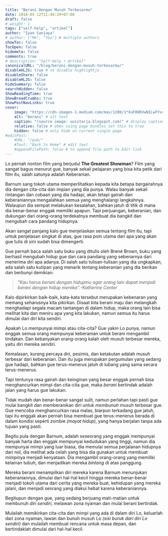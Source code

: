 ```yaml
---
title: "Berani Dengan Musuh Terbesarmu"
date: 2018-05-12T11:44:29+07:00
draft: false
# weight: 1
tags: ["self-help", "artikel"]
author: "Iyan Sanjaya"
# author: ["Me", "You"] # multiple authors
showToc: false
TocOpen: false
hidemeta: false
comments: true
# description: "Self-Help • Artikel"
canonicalURL: "/blog/berani-dengan-musuh-terbesarmu/"
disableHLJS: true # to disable highlightjs
disableShare: false
disableHLJS: false
hideSummary: false
searchHidden: false
ShowReadingTime: true
ShowBreadCrumbs: true
ShowPostNavLinks: true
cover:
    image: "https://cdn-images-1.medium.com/max/1200/1*XuF08KVwNILwFYvozlnzkA.jpeg" # image path/url
    alt: "berani" # alt text
    caption: "(source image: uusitarja.blogspot.com)" # display caption under cover
    relative: false # when using page bundles set this to true
    hidden: false # only hide on current single page
#editPost:
    #URL: "/pub/"
    #Text: "Back to Home" # edit text
    #appendFilePath: false # to append file path to Edit link
---
```

Lo pernah nonton film yang berjudul **The Greatest Showman**? Film yang sangat bagus menurut gue, banyak sekali pelajaran yang bisa kita petik dari film itu, salah satunya adalah Keberanian.

Barnum sang tokoh utama memperlihatkan kepada kita betapa bergairahnya dia dengan cita-cita dan impian yang dia punya. Walau banyak sekali rintangan dan cobaan yang dia hadapi, akan tetapi gairah dan keberaniannya mengalahkan semua yang menghalangi langkahnya. Walaupun dia sempat melakukan kesalahan, bahkan jatuh di titik di mana dia benar-benar enggak memiliki apapun. Tapi perjuangan, keberanian, dan dukungan dari orang-orang terdekatnya membuat dia bangkit dan mengubah cara pandang hidupnya.

Akan sangat panjang kalo gue menjelaskan semua tentang film itu, tapi untuk penjelasan singkat di atas, gue rasa poin utama dari apa yang akan gue tulis di sini sudah bisa dimengerti.

Gue pernah baca salah satu buku yang ditulis oleh Brené Brown, buku yang berhasil mengubah hidup gue dan cara pandang yang sebenarnya dari menerima diri apa adanya. Di salah satu tulisan-tulisan yang dia ungkapkan, ada salah satu kutipan yang menarik tentang keberanian yang dia berikan dan berbunyi demikian:

> *"Kau harus berani dengan hidupmu agar orang lain dapat menjadi berani dengan hidup mereka".-Katherine Center*

Kalo dipirkirkan baik-baik, kata-kata tersebut merupakan kebenaran yang memang seharusnya kita pikirkan. Disaat kita berani maju dan melangkah menghadapi segala macam tantangan di dalam hidup, maka orang lain bisa melihat kita dan meniru apa yang kita lakukan, namun semua itu harus dimulai dari diri kita sendiri.

Apakah Lo mempunyai mimpi atau cita-cita? Gue yakin Lo punya, namun enggak semua orang mempunyai keberanian untuk berani mengambil tindakan. Dan kebanyakan orang-orang kalah oleh musuh terbesar mereka, yaitu diri mereka sendiri.

Kemalasan, kurang percaya diri, pesimis, dan ketakutan adalah musuh terbesar dari keberanian. Dan itu juga merupakan pergumulan yang sedang gue hadapi, bahkan gue terus-menerus jatuh di lubang yang sama secara terus-menerus.

Tapi tentunya rasa gairah dan keinginan yang besar enggak pernah bisa menghancurkan mimpi dan cita-cita gue, maka *berani* bertindak adalah jalan yang harus gue lakukan.

Tidak mudah dan benar-benar sangat sulit, namun perlahan tapi pasti gue mulai bangkit dan memberanikan diri untuk *membunuh* musuh terbesar gue. Gue mencoba menghancurkan rasa malas, biarpun terkadang gue jatuh, tapi itu enggak akan pernah bisa membuat gue terus-menerus berada di dalam kondisi seperti zombie *(mayat hidup)*, yang hanya berjalan tanpa ada tujuan yang pasti.

Begitu pula dengan Barnum, adalah seseorang yang enggak mempunyai banyak harta dan enggak mempunyai kedudukan yang tinggi, namun dia mempunyai mimpi yang luar biasa, dia memulai semua perjalanan hidupnya dari nol, dia melihat ada celah yang bisa dia gunakan untuk membuat mimpinya menjadi kenyataan. Dia mengambil orang-orang yang memiliki kelainan tubuh, dan menjadikan mereka *bintang* di atas panggung.

Mereka berani menampilkan diri mereka karena Barnum menunjukan keberaniannya, dimulai dari hal-hal kecil hingga mereka benar-benar menjadi tokoh utama dari cerita yang mereka buat, kehidupan yang mereka jalani, dan menjadi seorang yang diakui hebat karena keberaniannya.

Begitupun dengan gue, yang sedang berjuang mati-matian untuk membunuh *diri sendiri*, melawan zona nyaman dan mulai berani bertindak.

Mulailah memikirkan cita-cita dan mimpi yang ada di dalam diri Lo, keluarlah dari zona nyaman, lawan dan bunuh musuh Lo *(sisi buruk dari diri Lo sendiri)* dan mulailah membuat rencana untuk masa depan, dan bertindaklah dimulai dari hal-hal kecil.